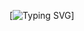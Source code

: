 [![Typing SVG](https://readme-typing-svg.demolab.com?font=Fira+Code&weight=200&pause=2000&color=F70000&background=000000&center=true&vCenter=true&random=false&width=435&lines=Doing+QoL+once+in+a+while)]
